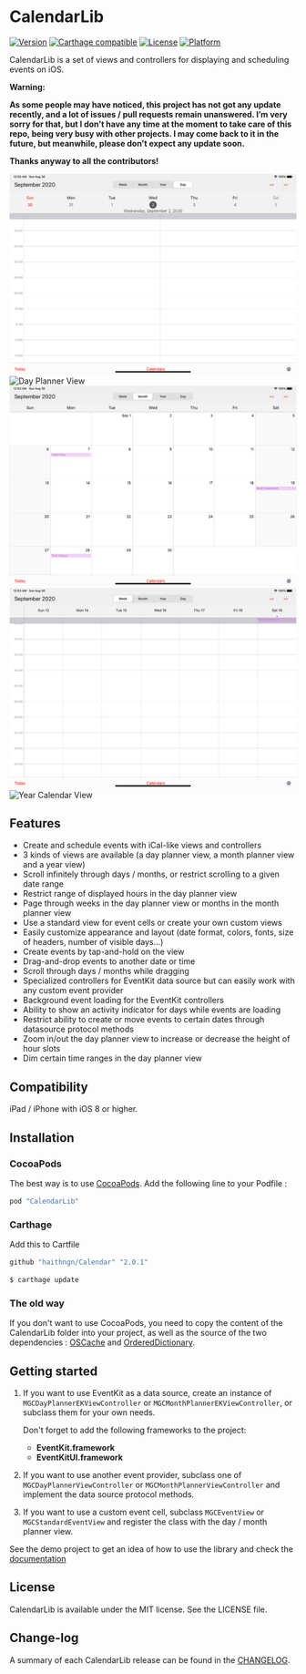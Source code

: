 # CalendarLib

[![Version](https://img.shields.io/cocoapods/v/CalendarLib.svg?style=flat)](http://cocoapods.org/pods/CalendarLib)
[![Carthage compatible](https://img.shields.io/badge/Carthage-compatible-4BC51D.svg?style=flat)](https://github.com/Carthage/Carthage)
[![License](https://img.shields.io/cocoapods/l/CalendarLib.svg?style=flat)](http://cocoapods.org/pods/CalendarLib)
[![Platform](https://img.shields.io/cocoapods/p/CalendarLib.svg?style=flat)](http://cocoapods.org/pods/CalendarLib)

CalendarLib is a set of views and controllers for displaying and scheduling events on iOS.

**Warning:**

**As some people may have noticed, this project has not got any update recently, and a lot of issues / pull requests remain unanswered.
I’m very sorry for that, but I don’t have any time at the moment to take care of this repo, being very busy with other projects.
I may come back to it in the future, but meanwhile, please don’t expect any update soon.**

**Thanks anyway to all the contributors!**



![Day Planner View](https://raw.githubusercontent.com/jumartin/Calendar/master/CalendarDocs/DayPlannerView.png "Day planner view")
![Day Planner View](https://raw.githubusercontent.com/jumartin/Calendar/master/CalendarDocs/DayPlannerView2.png)
![Month Planner View](https://raw.githubusercontent.com/jumartin/Calendar/master/CalendarDocs/MonthPlannerView.png "Month planner view")
![Month Planner View](https://raw.githubusercontent.com/jumartin/Calendar/master/CalendarDocs/MonthPlannerView2.png)
![Year Calendar View](https://raw.githubusercontent.com/jumartin/Calendar/master/CalendarDocs/YearView.png "Year calendar view")

## Features

- Create and schedule events with iCal-like views and controllers
- 3 kinds of views are available (a day planner view, a month planner view and a year view)
- Scroll infinitely through days / months, or restrict scrolling to a given date range
- Restrict range of displayed hours in the day planner view
- Page through weeks in the day planner view or months in the month planner view 
- Use a standard view for event cells or create your own custom views
- Easily customize appearance and layout (date format, colors, fonts, size of headers, number of visible days...)
- Create events by tap-and-hold on the view
- Drag-and-drop events to another date or time
- Scroll through days / months while dragging
- Specialized controllers for EventKit data source but can easily work with any custom event provider 
- Background event loading for the EventKit controllers
- Ability to show an activity indicator for days while events are loading
- Restrict ability to create or move events to certain dates through datasource protocol methods
- Zoom in/out the day planner view to increase or decrease the height of hour slots
- Dim certain time ranges in the day planner view

## Compatibility

iPad / iPhone with iOS 8 or higher.

## Installation

### CocoaPods
    
The best way is to use [CocoaPods](https://cocoapods.org/pods/CalendarLib). Add the following line to your Podfile : 

```ruby
pod "CalendarLib"
```

### Carthage
Add this to Cartfile

```ruby
github "haithngn/Calendar" "2.0.1"
```
```ruby
$ carthage update
```

### The old way

If you don't want to use CocoaPods, you need to copy the content of the CalendarLib folder into your project, as well as the source of the two dependencies : [OSCache](https://github.com/nicklockwood/OSCache) and [OrderedDictionary](https://github.com/nicklockwood/OrderedDictionary).

## Getting started

1.  If you want to use EventKit as a data source, create an instance of `MGCDayPlannerEKViewController` or `MGCMonthPlannerEKViewController`, or subclass them for your own needs.
	
	Don't forget to add the following frameworks to the project:
	
	- **EventKit.framework**
	- **EventKitUI.framework**
	
2.  If you want to use another event provider, subclass one of `MGCDayPlannerViewController` or `MGCMonthPlannerViewController` and implement the data source protocol methods.

3.  If you want to use a custom event cell, subclass `MGCEventView` or `MGCStandardEventView` and register the class with the day / month planner view.
	
See the demo project to get an idea of how to use the library and check the [documentation](http://cocoadocs.org/docsets/CalendarLib/)

## License

CalendarLib is available under the MIT license. See the LICENSE file.

## Change-log

A summary of each CalendarLib release can be found in the [CHANGELOG](CHANGELOG.md). 
